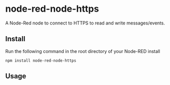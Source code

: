 node-red-node-https
====================

A Node-Red node to connect to HTTPS to read and write messages/events.

Install
-------

Run the following command in the root directory of your Node-RED install

    npm install node-red-node-https


Usage
-----


